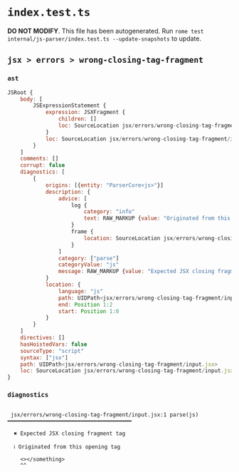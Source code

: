 # `index.test.ts`

**DO NOT MODIFY**. This file has been autogenerated. Run `rome test internal/js-parser/index.test.ts --update-snapshots` to update.

## `jsx > errors > wrong-closing-tag-fragment`

### `ast`

```javascript
JSRoot {
	body: [
		JSExpressionStatement {
			expression: JSXFragment {
				children: []
				loc: SourceLocation jsx/errors/wrong-closing-tag-fragment/input.jsx 1:0-1:14
			}
			loc: SourceLocation jsx/errors/wrong-closing-tag-fragment/input.jsx 1:0-1:14
		}
	]
	comments: []
	corrupt: false
	diagnostics: [
		{
			origins: [{entity: "ParserCore<js>"}]
			description: {
				advice: [
					log {
						category: "info"
						text: RAW_MARKUP {value: "Originated from this opening tag"}
					}
					frame {
						location: SourceLocation jsx/errors/wrong-closing-tag-fragment/input.jsx 1:0-1:2
					}
				]
				category: ["parse"]
				categoryValue: "js"
				message: RAW_MARKUP {value: "Expected JSX closing fragment tag"}
			}
			location: {
				language: "js"
				path: UIDPath<jsx/errors/wrong-closing-tag-fragment/input.jsx>
				end: Position 1:2
				start: Position 1:0
			}
		}
	]
	directives: []
	hasHoistedVars: false
	sourceType: "script"
	syntax: ["jsx"]
	path: UIDPath<jsx/errors/wrong-closing-tag-fragment/input.jsx>
	loc: SourceLocation jsx/errors/wrong-closing-tag-fragment/input.jsx 1:0-2:0
}
```

### `diagnostics`

```

 jsx/errors/wrong-closing-tag-fragment/input.jsx:1 parse(js) ━━━━━━━━━━━━━━━━━━━━━━━━━━━━━━━━━━━━━━━

  ✖ Expected JSX closing fragment tag

  ℹ Originated from this opening tag

    <></something>
    ^^


```
